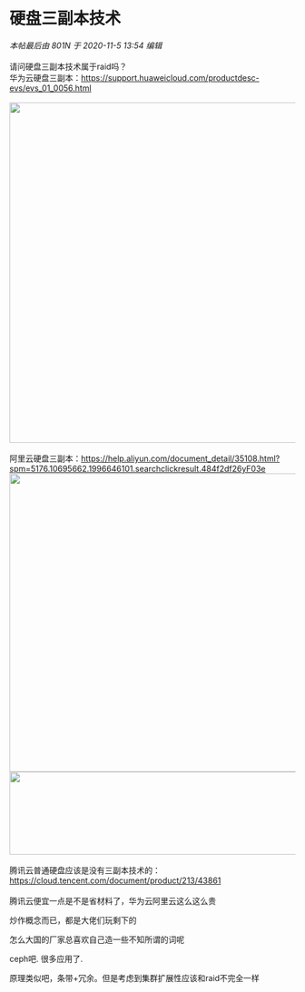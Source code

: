 # 硬盘三副本技术


<i class="pstatus"> 本帖最后由 801N 于 2020-11-5 13:54 编辑 </i><br />
<br />
请问硬盘三副本技术属于raid吗？<br />
华为云硬盘三副本：https://support.huaweicloud.com/productdesc-evs/evs_01_0056.html<br />
<br />
<img id="aimg_Hbwxw" onclick="zoom(this, this.src, 0, 0, 0)" class="zoom" src="https://support.huaweicloud.com/productdesc-evs/zh-cn_image_0205534009.png" onmouseover="img_onmouseoverfunc(this)" onload="thumbImg(this)" border="0" alt="" /><br />
<img id="aimg_w37AY" onclick="zoom(this, this.src, 0, 0, 0)" class="zoom" width="600" height="600" src="https://support.huaweicloud.com/productdesc-evs/zh-cn_image_0205534122.png" onmouseover="img_onmouseoverfunc(this)" onclick="zoom(this)" style="cursor:pointer" border="0" alt="" /><br />
<br />
阿里云硬盘三副本：https://help.aliyun.com/document_detail/35108.html?spm=5176.10695662.1996646101.searchclickresult.484f2df26yF03e<br />
<img id="aimg_keTy7" onclick="zoom(this, this.src, 0, 0, 0)" class="zoom" width="600" height="526" src="https://static-aliyun-doc.oss-cn-hangzhou.aliyuncs.com/assets/img/zh-CN/0689205851/p39628.png" onmouseover="img_onmouseoverfunc(this)" onclick="zoom(this)" style="cursor:pointer" border="0" alt="" /><br />
<img id="aimg_k0bxx" onclick="zoom(this, this.src, 0, 0, 0)" class="zoom" width="600" height="146" src="https://static-aliyun-doc.oss-cn-hangzhou.aliyuncs.com/assets/img/zh-CN/1689205851/p39629.png" onmouseover="img_onmouseoverfunc(this)" onclick="zoom(this)" style="cursor:pointer" border="0" alt="" /><br />
<br />
腾讯云普通硬盘应该是没有三副本技术的：https://cloud.tencent.com/document/product/213/43861<br />
<br />
腾讯云便宜一点是不是省材料了，华为云阿里云这么这么贵

炒作概念而已，都是大佬们玩剩下的 <img src="static/image/smiley/yct/022.gif" smilieid="42" border="0" alt="" />

怎么大国的厂家总喜欢自己造一些不知所谓的词呢<img id="aimg_NTu1m" onclick="zoom(this, this.src, 0, 0, 0)" class="zoom" src="https://cdn.jsdelivr.net/gh/hishis/forum-master/public/images/patch.gif" onmouseover="img_onmouseoverfunc(this)" onload="thumbImg(this)" border="0" alt="" />

ceph吧. 很多应用了.

原理类似吧，条带+冗余。但是考虑到集群扩展性应该和raid不完全一样
